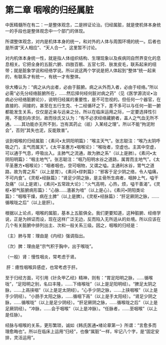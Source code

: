 # 第二章 咽喉的归经属脏

中医精髓所在有二：一是整体观念，二是辨证论治。归经属脏，就是使机体本身统一的手段也是整体观念中一个部门的体现。

所谓整体观念，对内是机体本身的统一，和对外的人体与周围环境的统一。后者也是所谓“天人相应”、“天人合一”。这里暂不讨论。

对内机体本身统一性，就是指人体组织结构、生理现象以及疾病同自然界变化的息息相关。它把全身的五脏六腑、四肢百骸、五官七窍、肤发皮毛，联系起来的纽带；就是脏象学说和经络学说。所以说这两个学说是把人体起到“整体”统一起来的，有联系才有统一，有统一才有整体。

徐大椿认为：“病之从内出者，必由于脏腑。病之从外而入者，必由于经络。”所以必需“必先分经络脏腑所在，……然后择何经何脏对病之药”（见《医学源流论•治病必分经络脏腑论》），说明归经属的重要性，是不可忽视的。但任何一个器官，在直接的、间接的，甚至在五行生克、十二经循环之下，差不多可以与任何一脏一腑都能发生关系，仅仅是近亲与远亲之分。所以在临床运用之际，一定要选择性引用，不能刻舟求剑，故而徐氏又认为：“有不必求经络藏腑者，盖人之气血无所不通。……其功能亦无所不到，岂有其药止（祇）入某经之理”。所以不能“拘泥附会”，否则“其失也泥，反能致害”。

谈到咽喉的归经属脏：《素问•太阴阳明篇》：“喉主天气”。张志聪注：“喉乃太阴呼吸之门，主气而属天”。《太平圣惠方•咽喉论》：“喉咙者，空虚也。主其中空虚，可以通于气息，呼吸出入。主肺气之流通，故为肺之系”（以上是肺）。《素问•太阴阳明篇》：“咽主地气”。张志聪注：“咽乃阳明水谷之道路，属胃而主地气”。《太平圣惠方•咽喉论》：“咽者咽也，空可咽物，又谓之嗌。主通利水谷，胃气之道路，故为胃之系”（以上是胃）。《素问•缪刺篇》：“邪客于足少阴之络，令人嗌痛，不可内食”。《灵枢•经脉篇》：“肾足少阴之脉，是主骨所生病者，咽肿上气，嗌干及痛”（以上是肾）。《素问•五常政大论》：“火气高明，心热，烦，嗌干善渴”。《灵枢•邪气脏腑病形篇》：“心脉……濇甚为喑”（以上是心）。《素问•阴阳类论篇》：“咽喉干燥，病在土脾”（以上是脾）。《灵枢•经脉篇》：“肝足厥阴之脉，……循喉咙之后”（以上是肝）。

根据以上论点，咽喉的属脏，基本上五脏俱全。我们更要知道，这种脏腑、经络学说，正是为辨证而设，现在这样广泛无边，反而陷入无所适从的处境。所以应该在几个有关脏腑中排列出主、次和一般关系三级。因之，咽喉的归经是：

（主）肺与胃：理由是《内经》强调指出。

（次）脾：理由是“宗气积于胸中，出于喉咙”。

（一般）肾：慢性咽炎，常考虑于肾。

​               肝：癔性咽喉异感症，也常考虑于肝。

至于归经方面，可引用《针灸甲乙经》精神，则有：“胃足阳明之脉，……循喉咙”，“足阳明之别，名曰丰隆，……下络喉咙”（以上是足阳明经）。“脾足太阴之脉，……上鬲挟咽”（以上是足太阴经）。“心手少阴之脉，……上挟咽喉”（以上是手少阴经）。“小肠手太阳之脉，……循咽下鬲”（以上是手太阳经）。“肾足少阴之脉，……循喉咙”（以上是足少阴经）。“肝足厥阴之脉，……循喉咙之后”（以上是足厥阴经）。“冲脉，……会于咽喉”（以上是冲脉）。“任脉者，……至咽喉”（以上是任脉）。

经脉与咽喉的关系，更形繁琐，诚如《韩氏医通•绪论章第一》所谓：“言愈多而理愈晦也”。所以在临床上运用“归经”，也像“属脏”一样，牢记八个字，是“固定安排，灵活运用”。